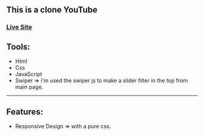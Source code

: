 ## This is a clone YouTube
### <a href="https://mustafa-sayed-m.github.io/clone-youtube/">Live Site</a>
## Tools:
- Html
- Css
- JavaScript
- Swiper => i'm used the swiper js to make a slider filter in the top from main page.
----------------------
## Features:
- Responsive Design => with a pure css.